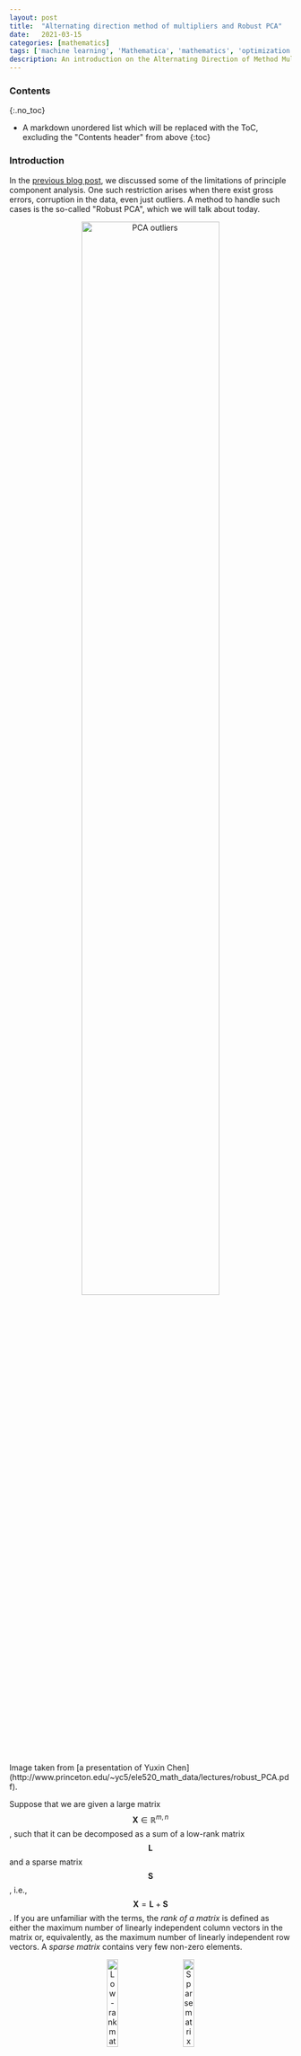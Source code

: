 ```yaml
---
layout: post
title:  "Alternating direction method of multipliers and Robust PCA"
date:   2021-03-15
categories: [mathematics]
tags: ['machine learning', 'Mathematica', 'mathematics', 'optimization', 'statistics']
description: An introduction on the Alternating Direction of Method Multipliers and how it can be applied to Robust PCA
---
```


### Contents
{:.no_toc}

* A markdown unordered list which will be replaced with the ToC, excluding the "Contents header" from above
{:toc}

### Introduction
In the [previous blog post](https://ekamperi.github.io/mathematics/2021/02/23/pca-limitations.html), we discussed some of the limitations of principle component analysis. One such restriction arises when there exist gross errors, corruption in the data, even just outliers. A method to handle such cases is the so-called "Robust PCA", which we will talk about today. 

<p align="center">
 <img style="width: 70%; height: 70%" src="{{ site.url }}/images/robust_pca/pca_outliers.png" alt="PCA outliers">
</p>
Image taken from [a presentation of Yuxin Chen](http://www.princeton.edu/~yc5/ele520_math_data/lectures/robust_PCA.pdf).

Suppose that we are given a large matrix $$\mathbf{X}\in \mathbb{R}^{m,n}$$, such that it can be decomposed as a sum of a
low-rank matrix $$\mathbf{L}$$ and a sparse matrix $$\mathbf{S}$$, i.e., $$\mathbf{X} = \mathbf{L} + \mathbf{S}$$.
If you are unfamiliar with the terms, the *rank of a matrix* is defined as either the maximum number of linearly
independent column vectors in the matrix or, equivalently, as the maximum number of linearly independent row vectors.
A *sparse matrix* contains very few non-zero elements.

<p align="center">
  <img alt="Low-rank matrix example" src="{{ site.url }}/images/robust_pca/low_rank_matrix.png" width="20%" height="20%">
&nbsp; &nbsp; &nbsp; &nbsp;
  <img alt="Sparse matrix example" src="{{ site.url }}/images/robust_pca/sparse_matrix.png" width="20%" height="20%">
</p>
**Left**: Low-rank matrix. Only the first and the last columns are linearly independent. **Right**: Sparse matrix. Only three elements are non-zero.

Alright, so our problem is akin to decomposing the image on the left as the sum of the two images on the right:

<p align="center">
 <img style="width: 70%; height: 70%" src="{{ site.url }}/images/robust_pca/rpca_example0.png" alt="Robust PCA example">
</p>
Image taken from [a presentation of Yuxin Chen](http://www.princeton.edu/~yc5/ele520_math_data/lectures/robust_PCA.pdf).

In this setup, we do not know the rank of matrix $$\mathbf{L}$$, nor the positions of the zeros in the sparse matrix $$\mathbf{S}$$ or even how many of them there are. The optimization problem we are called to solve is:

$$
\mathop{\mathrm{arg\,min}}_{L,S} \,\,\mathop{\mathrm{rank}}(\mathbf{L}) + \lambda \left\Vert \mathbf{S}\right\Vert_{\infty}, \,\, s.t. \mathbf{X} = \mathbf{L} + \mathbf{S}
$$

Where $$\left\Vert \mathbf{S}\right\Vert_\infty$$ is the *infinity norm* that goes down as the non-zero elements of a matrix go down.
The parameter $$\lambda$$ defines the relative contribution of the two terms in the optimization objective. If we assume a large
value for $$\lambda$$, then the optimizer will try harder to decrease the density of the matrix $$\mathbf{S}$$ to achieve
sparseness.

However, the above formulation is literally a disaster in an optimization context. We have twice as many unknown as knowns, the problem has a combinatorial complexity and both terms are non-convex. Since we really like optimizing convex functions, we replace the original problem with a new one, that is "relaxed" in such a way that it now is convex:

$$
\mathop{\mathrm{arg\,min}}_{L,S} \,\, \left\Vert \mathbf{L}\right\Vert_* + \lambda \left\Vert \mathbf{S}\right\Vert_1, \,\, s.t. \mathbf{X} = \mathbf{L} + \mathbf{S}
$$

Where $$\left\Vert \mathbf{L}\right\Vert_*$$ is the nuclear norm of matrix $$\mathbf{L}$$, i.e.,
the sum of $$\mathbf{L}$$'s singular values which is used as a proxy for the rank of the matrix
$$\left\Vert \mathbf{L}\right\Vert_* \stackrel{\text{def}}{=} \sum_i \sigma_i(\mathbf{L})$$ and $$\left\Vert \mathbf{S}\right\Vert_1$$
is the *element-wise* $$\ell_1$$ norm $$\left\Vert \mathbf{S}\right\Vert_1 \stackrel{\text{def}}{=} \sum_{ij} |S_{ij}|$$.

### When is $$\mathbf{X} = \mathbf{L} + \mathbf{S}$$ separation meaningful?
1. When $$\mathbf{L}$$ is not sparse, e.g., its singular values are reasonably spread out.
2. When $$\mathbf{S}$$ is not low rank, e.g., it does not have all non zero elements in a column or in a few columns.

Otherwise, the decomposition is simply not feasible. For instance, check the following sparse matrices. The left one
happens to also be low-rank since only the first column is linear independent! This is a no-go!

<p align="center">
 <img style="width: 70%; height: 70%" src="{{ site.url }}/images/robust_pca/rpca_identify.png" alt="Robust PCA">
</p>
Image taken from [a presentation of Yuxin Chen](http://www.princeton.edu/~yc5/ele520_math_data/lectures/robust_PCA.pdf).

### Applications of Robust PCA
*	**Video surveillance**. The background variations of a video are modeled as a low-rank matrix, and the foreground objects such as pedestrians and cars are modeled as sparse errors superimposed on the low-rank background. How do we do that? We take every frame and reshape it into a long column vector, and then we use these long column vectors to construct the matrix $$\mathbf{X}$$. E.g., in the following case, the video consists of 100 frames.
<p align="center">
 <img style="width: 70%; height: 70%" src="{{ site.url }}/images/robust_pca/rpca_video.png" alt="Robust PCA in video surveillance">
</p>Image taken [from here](https://cs205tsqr.weebly.com/motivation.html).
*	**Latent semantic indexing**. The basic idea here is to generate a document versus term matrix whose entries reflect a term's relevance in a document. Then, the decomposing $$\mathbf{X} = \mathbf{L} + \mathbf{S}$$, $$\mathbf{L}$$ would capture the common words and $$\mathbf{S}$$ the few terms that would distinguish the documents. 
*	**Ranking and recommendation systems**.
*	**Face recognition**. Removing shadows, specularities, and reflections from facial images.
<p align="center">
 <img style="width: 80%; height: 80%" src="{{ site.url }}/images/robust_pca/rpca_faces.png" alt="Robust PCA in face recognition">
</p>Image taken [from here](https://arxiv.org/pdf/0912.3599.pdf).

### Augmented Lagrangian method 

The augmented Lagrangian of the optimization problem is:

$$
\mathcal{L}(\mathbf{L},\mathbf{S},\mathbf{Y}) = 
\underbrace{\left\Vert\mathbf{L}\right\Vert _*+ \lambda \left\Vert \mathbf{S}\right\Vert_1 + \left<{\mathbf{Y},\mathbf{X}-\mathbf{L}-\mathbf{S}}\right>}_{\text{Standard Lagrangian}} + \underbrace{\frac{\rho}{2} \left\Vert \mathbf{X} - \mathbf{L} -\mathbf{S}\right\Vert_2^2}_{\text{Augmented Lagrangian term}}
$$

Where $$\left<{\mathbf{A},\mathbf{B}}\right>=\text{trace}(\mathbf{A}^*\mathbf{B})$$. The quadratic penalty is added to make the objective strongly convex when $$\rho$$ is large. This helps convergence without assumptions like strict convexity or even finiteness of the minimized function. Also, the penalty is softer than a barrier, as the iterates are no longer confined to the feasible space.  Anyway, a generic ALM algorithm would solve the optimization problem by repeatedly doing the following calculations:

$$
(\mathbf{L}_{k+1}, \mathbf{S}_{k+1}) = \mathop{\mathrm{arg\,min}}_{L,S} \,\,\mathcal{L}(\mathbf{L},\mathbf{S},\mathbf{Y}_k)
$$

And then updating the Lagrange multipliers:

$$
\mathbf{Y}_{k+1}=\underbrace{\mathbf{Y}_k + \rho \underbrace{(\mathbf{X}-\mathbf{L}_{k+1} - \mathbf{S}_{k+1})}_{\text{residual error}}}_{\text{running sum of residual errors}}
$$

However, the first step is usually as expensive as solving the initial problem. So we need to do better than this. In the literature, there are dozens of methods designed to solve the problem above. One such method is the so-called **Alternating Direction Method of Multipliers**. ADMM splits the minimization problem into two smaller and easier to tackle subproblems, where $$\mathbf{L}, \mathbf{S}$$ are minimized separately, rather than jointly:

$$
\begin{align*}
\mathbf{L}_{k+1} &= \mathop{\mathrm{arg\,min}}_{L} \,\,\mathcal{L}(\mathbf{L}, \mathbf{S}_k, \mathbf{Y}_k)\\
\mathbf{S}_{k+1} &= \mathop{\mathrm{arg\,min}}_{S} \,\, \mathcal{L}(\mathbf{L}_{k+1}, \mathbf{S}, \mathbf{Y}_k)\\
\mathbf{Y}_{k+1} &= \mathbf{Y}_k + \rho(\mathbf{X} - \mathbf{L}_{k+1} - \mathbf{S}_{k+1}), \,\,\rho>0
\end{align*}
$$

ADMM for solving convex problems globally converges for any penalty parameter $$\rho > 0$$ with a sublinear rate $$\mathcal{O}(1/k)$$.
I listened to Stephen Boyd's talk on ADMM, and he said this. For every *specific* optimization problem, a better optimization algorithm than ADMM probably exists. However, as a generic algorithm that can be applied to pretty much every case and give reasonably good results after a few iterations, ADMM is top.

The linear and quadratic terms of the augmented Lagrangian can be combined, by "completing" the square:

$$
\begin{align*}
\mathbf{L}_{k+1} &= \mathop{\mathrm{arg\,min}}_L \,\, \left\{ \left\Vert\mathbf{L}\right\Vert_* + \frac{\rho}{2}\left\Vert \mathbf{X}_k-\mathbf{L}-\mathbf{S}_k + (1/\rho)\mathbf{Y}_k\right\Vert_2^2\right\}\\
\mathbf{S}_{k+1} &= \mathop{\mathrm{arg\,min}}_S \,\, \left\{ \lambda\left\Vert\mathbf{S}\right\Vert_1 + \frac{\rho}{2}\left\Vert \mathbf{X}_k-\mathbf{L}_{k+1}-\mathbf{S}_k + (1/\rho)\mathbf{Y}_k\right\Vert_2^2\right\}\\
\mathbf{Y}_{k+1} &=\mathbf{Y}_k + \rho\left(\mathbf{X} -\mathbf{L}_{k+1} - \mathbf{S}_{k+1}\right)
\end{align*}
$$

Sometimes, the transformation $$\mathbf{U}=(1/\rho)\mathbf{Y}$$ is used to simplify the expressions above.

This is equivalent to:

$$
\begin{aligned}
\mathbf{L}_{k+1} &=\mathrm{SVT}_{1/\rho}\left(\mathbf{X}-\mathbf{S}_{k}+\frac{1}{\rho} \mathbf{Y}_{k}\right) \\
\mathbf{S}_{k+1} &=\mathrm{ST}_{\lambda/\rho}\left(\mathbf{X}-\mathbf{L}_{k+1}+\frac{1}{\rho} \mathbf{Y}^{t}\right) \\
\mathbf{Y}_{k+1} &=\mathbf{Y}_{k}+\rho\left(\mathbf{X}-\mathbf{L}_{k+1}-\mathbf{S}^{k+1}\right)
\end{aligned}
$$

Where $$\mathrm{SVT}_{\tau}(\mathbf{X})=\mathbf{U} \mathcal{S}_{\tau}(\mathbf{\Sigma}) \mathbf{V}^{*}$$, is the singular
value thresholding operator. And $$\mathcal{S}_{\tau}(x)=\operatorname{sgn}(x)\max(\mid x \mid-\tau, 0)$$ is the soft
thresholding operator.

A remarkable fact is that there is no need for tuning the scalar $$\lambda$$ most of the time. There is a universal value that works well, $$\lambda = \frac{1}{\sqrt{\mathrm{max}(m,n)}}$$. However, if assumptions are only partially valid, the optimal value of $$\lambda$$ may vary slightly. For example, if the matrix $$\mathbf{S}$$ is very sparse, we may need to increase $$\lambda$$ to recover matrices $$\mathbf{L}$$ of larger rank.

### Example code in Mathematica

The following code implements the Alternating Direction of Method Multipliers:

{% highlight mathematica %}
{% raw %}
(* Define the shrinkage operator aka thresholding operator *)
Shrink[t_, x_] := Sign[x]*Map[Max[#, 0] &, Abs[x] - t, {2}]

RobustPCA[X_] :=
 Module[{m, n, ρ, λ, i, U, Σ, V, L, S, Y, 
   error, tolerance},
  L = ConstantArray[0, Dimensions[X]];
  S = ConstantArray[0, Dimensions[X]];
  Y = ConstantArray[0, Dimensions[X]];
  {m, n} = Dimensions[X];
  ρ = m*n/(4 Norm[X, 1]);
  λ = 1./Sqrt[Max[Dimensions[X]]];
  tolerance = 10^-17*Norm[X, "Frobenius"];
  Print[tolerance];
  error = Infinity;
  errors =
   Reap[
    For[i = 1, i <= 10^4 && error > tolerance, i++,
     {U, Σ, V} = 
      SingularValueDecomposition[X - S + (1/ρ)*Y];
     L = U . Shrink[1/ρ, Σ] . Transpose[V];
     S = Shrink[λ /ρ, X - L + (1/ρ)*Y];
     Y = Y + ρ*(X - L - S);
     error = Norm[X - L - S, "Frobenius"];
     Sow[error];
     ]];
  {{L, S}, errors}
]
{% endraw %}
{% endhighlight %}
 
Here is the output of running the above implementation on a rainbow image:

{% highlight mathematica %}
{% raw %}
origImg =
 ColorConvert[
  ImageResize[Import["C:\\Users\\stathis\\Desktop\\rainbow.jpg"], 200],
  "Grayscale"]

(* Add some salt-and-pepper noise *)
corruptedImg = ImageAdd[
  origImg, 
  RandomImage[CauchyDistribution[0, 0.02], ImageDimensions@origImg]
  ]
  
X = ImageData[corruptedImg];
{{L, S}, errors} = RobustPCA[X];
Style[Image /@ {X, L, S}, ImageSizeMultipliers -> 1]
{% endraw %}
{% endhighlight %}

<p align="center">
 <img style="width: 70%; height: 70%" src="{{ site.url }}/images/robust_pca/example_rainbow.png" alt="Robust PCA example">
</p>

And this is the result of running it on a selfie of mine:
<p align="center">
 <img style="width: 70%; height: 70%" src="{{ site.url }}/images/robust_pca/example_me.png" alt="Robust PCA example">
</p>

Last, we run the algorithm on a corrupted **low-rank image**:

{% highlight mathematica %}
{% raw %}
Clear[a, b];
a = Join[ConstantArray[0, {50, 50}], ConstantArray[1, {50, 50}]];
b = Reverse[a];
origImg = Image[Join[a, b, 2]]

corruptedImg = ImageAdd[
  origImg, 
  RandomImage[CauchyDistribution[0, 0.1], ImageDimensions@origImg]
  ]

X = ImageData[corruptedImg];
{{L, S}, errors} = RobustPCA[X];  
{% endraw %}
{% endhighlight %}

<p align="center">
 <img style="width: 70%; height: 70%" src="{{ site.url }}/images/robust_pca/example_checker.png" alt="Robust PCA example">
</p>
